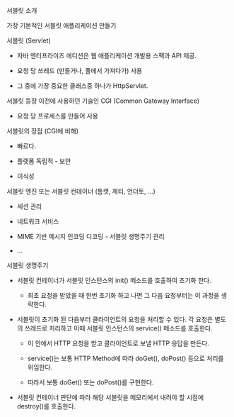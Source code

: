 서블릿 소개

가장 기본적인 서블릿 애플리케이션 만들기

서블릿 (Servlet)

- 자바 엔터프라이즈 에디션은 웹 애플리케이션 개발용 스팩과 API 제공. 

- 요청 당 쓰레드 (만들거나, 풀에서 가져다가) 사용

- 그 중에 가장 중요한 클래스중 하나가 HttpServlet.

서블릿 등장 이전에 사용하던 기술인 CGI (Common Gateway Interface) 

- 요청 당 프로세스를 만들어 사용

서블릿의 장점 (CGI에 비해) 

- 빠르다.

- 플랫폼 독립적 - 보안

- 이식성

서블릿 엔진 또는 서블릿 컨테이너 (톰캣, 제티, 언더토, ...) 

- 세션 관리

- 네트워크 서비스

- MIME 기반 메시지 인코딩 디코딩 - 서블릿 생명주기 관리

- ...

서블릿 생명주기

- 서블릿 컨테이너가 서블릿 인스턴스의 init() 메소드를 호출하여 초기화 한다. 

	- 최초 요청을 받았을 때 한번 초기화 하고 나면 그 다음 요청부터는 이 과정을 생략한다. 
	
- 서블릿이 초기화 된 다음부터 클라이언트의 요청을 처리할 수 있다. 각 요청은 별도의 쓰레드로 처리하고 이때 서블릿 인스턴스의 service() 메소드를 호출한다.
	
	- 이 안에서 HTTP 요청을 받고 클라이언트로 보낼 HTTP 응답을 만든다. 

	- service()는 보통 HTTP Method에 따라 doGet(), doPost() 등으로 처리를 위임한다. 

	- 따라서 보통 doGet() 또는 doPost()를 구현한다.

- 서블릿 컨테이너 판단에 따라 해당 서블릿을 메모리에서 내려야 할 시점에 destroy()를 호출한다.